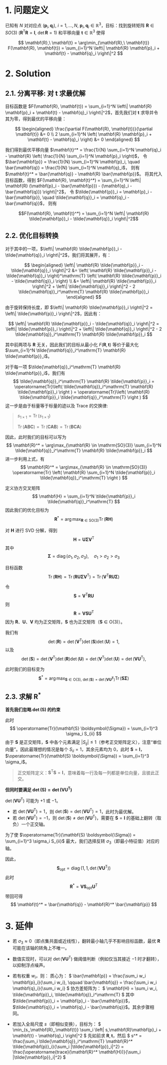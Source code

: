 # 1. 问题定义


已知有 $N$ 对对应点 $(\mathbf{p}_i, \mathbf{q}_i),\ i=1, \ldots, N,\ \mathbf{p}_i, \mathbf{q}_i \in \mathbb{R}^3$，目标：找到旋转矩阵 ${\mathbf{R}} \in SO(3)\ (\mathbf{R}^\mathrm{T}\mathbf{R} = \mathbf{I},\ \det\mathbf{R} = 1)$ 和平移向量 ${\mathbf{t}} \in \mathbb{R}^3$ 使得

$$
\mathbf{R},\ \mathbf{t} = \arg\min_{\mathbf{R},\ \mathbf{t}} F(\mathbf{R}, \mathbf{t}) = \sum_{i=1}^N \left\| \mathbf{R} \mathbf{p}_i + \mathbf{t} - \mathbf{q}_i \right\|^2
$$

# 2. Solution

## 2.1. 分离平移: 对 $\mathbf{t}$ 求最优解

目标函数是 $F(\mathbf{R}, \mathbf{t}) = \sum_{i=1}^N \left\| \mathbf{R} \mathbf{p}_i + \mathbf{t} - \mathbf{q}_i \right\|^2$，首先我们对 $\mathbf{t}$ 求导并令其为零，得到最优的平移向量：

$$
\begin{aligned}
\frac{\partial F(\mathbf{R}, \mathbf{t})}{\partial \mathbf{t}} &= 0 \\
2 \sum_{i=1}^N \left( \mathbf{R} \mathbf{p}_i + \mathbf{t} - \mathbf{q}_i \right) &= 0
\end{aligned}
$$

我们得到最优平移向量
$\mathbf{t}^* = \frac{1}{N} \sum_{i=1}^N \mathbf{q}_i - \mathbf{R} \left( \frac{1}{N} \sum_{i=1}^N \mathbf{p}_i \right)$，
令
$\bar{\mathbf{p}} = \frac{1}{N} \sum_{i=1}^N \mathbf{p}_i, \quad \bar{\mathbf{q}} = \frac{1}{N} \sum_{i=1}^N \mathbf{q}_i$，
则有
$\mathbf{t}^* = \bar{\mathbf{q}} - \mathbf{R} \bar{\mathbf{p}}$。
将其代入目标函数，得到
$F(\mathbf{R}, \mathbf{t}^*) = \sum_{i=1}^N \left\| \mathbf{R} (\mathbf{p}_i - \bar{\mathbf{p}}) - (\mathbf{q}_i - \bar{\mathbf{q}}) \right\|^2$，
令
$\tilde{\mathbf{p}}_i = \mathbf{p}_i - \bar{\mathbf{p}}, \quad \tilde{\mathbf{q}}_i = \mathbf{q}_i - \bar{\mathbf{q}}$，
则有

$$F(\mathbf{R}, \mathbf{t}^*) = \sum_{i=1}^N \left\| \mathbf{R} \tilde{\mathbf{p}}_i - \tilde{\mathbf{q}}_i \right\|^2$$

## 2.2. 优化目标转换
对于其中的一项，$\left\| \mathbf{R} \tilde{\mathbf{p}}_i - \tilde{\mathbf{q}}_i \right\|^2$，我们将其展开，有：

$$
\begin{aligned}
\left\| \mathbf{R} \tilde{\mathbf{p}}_i - \tilde{\mathbf{q}}_i \right\|^2 
&= \left( \mathbf{R} \tilde{\mathbf{p}}_i - \tilde{\mathbf{q}}_i \right)^\mathrm{T} \left( \mathbf{R} \tilde{\mathbf{p}}_i - \tilde{\mathbf{q}}_i \right) \\
&= \left\| \mathbf{R} \tilde{\mathbf{p}}_i \right\|^2 + \left\| \tilde{\mathbf{q}}_i \right\|^2 - 2 \tilde{\mathbf{q}}_i^\mathrm{T} \mathbf{R} \tilde{\mathbf{p}}_i
\end{aligned}
$$

由于旋转保持长度，即 $\left\| \mathbf{R} \tilde{\mathbf{p}}_i \right\|^2 = \left\| \tilde{\mathbf{p}}_i \right\|^2$，因此有：

$$
\left\| \mathbf{R} \tilde{\mathbf{p}}_i - \tilde{\mathbf{q}}_i \right\|^2 
= \left\| \tilde{\mathbf{p}}_i \right\|^2 + \left\| \tilde{\mathbf{q}}_i \right\|^2 - 2 \tilde{\mathbf{q}}_i^\mathrm{T} \mathbf{R} \tilde{\mathbf{p}}_i
$$

其中前两项与 $\mathbf{R}$ 无关，因此我们的目标从最小化 $F(\mathbf{R}, \mathbf{t})$ 等价于最大化 $\sum_{i=1}^N \tilde{\mathbf{q}}_i^\mathrm{T} \mathbf{R} \tilde{\mathbf{p}}_i$。

对于每一项 $\tilde{\mathbf{q}}_i^\mathrm{T} \mathbf{R} \tilde{\mathbf{p}}_i$，我们有
$$
\tilde{\mathbf{q}}_i^\mathrm{T} \mathbf{R} \tilde{\mathbf{p}}_i = \operatorname{Tr}\left( \tilde{\mathbf{q}}_i^\mathrm{T} \mathbf{R} \tilde{\mathbf{p}}_i \right ) = \operatorname{Tr}\left( \mathbf{R} \tilde{\mathbf{p}}_i \tilde{\mathbf{q}}_i^\mathrm{T} \right )
$$
这一步是由于标量等于标量的迹以及 Trace 的交换律: 

> $s_{1\times1} = \operatorname{Tr}(s_{1\times1})$
>
> $\operatorname{Tr}(\mathbf{A}\mathbf{B}\mathbf{C}) = \operatorname{Tr}(\mathbf{C}\mathbf{A}\mathbf{B}) = \operatorname{Tr}(\mathbf{B}\mathbf{C}\mathbf{A})$

因此，此时我们的目标可以写为
$$
\mathbf{R}^* = \arg\max_{\mathbf{R} \in \mathrm{SO}(3)} \sum_{i=1}^N \tilde{\mathbf{q}}_i^\mathrm{T} \mathbf{R} \tilde{\mathbf{p}}_i
$$
进一步利用上式，有
$$
\mathbf{R}^* = \arg\max_{\mathbf{R} \in \mathrm{SO}(3)} \operatorname{Tr} \left( \mathbf{R} \sum_{i=1}^N \tilde{\mathbf{p}}_i \tilde{\mathbf{q}}_i^\mathrm{T} \right )
$$

定义协方交叉矩阵
$$
\mathbf{H} = \sum_{i=1}^N \tilde{\mathbf{p}}_i \tilde{\mathbf{q}}_i^\mathrm{T}
$$
因此我们的优化目标为
$$
\mathbf{R}^* = \arg\max_{\mathbf{R} \in \mathrm{SO}(3)} \operatorname{Tr}(\mathbf{R} \mathbf{H})
$$

对 $\mathbf{H}$ 进行 SVD 分解，得到
$$
\mathbf{H} = \mathbf{U} \boldsymbol{\Sigma} \mathbf{V}^\mathrm{T}
$$
其中
$$
\boldsymbol{\Sigma} = \operatorname{diag}(\sigma_1, \sigma_2, \sigma_3), \quad \sigma_1 > \sigma_2 > \sigma_3
$$

目标函数
$$
\operatorname{Tr}(\mathbf{R} \mathbf{H}) = \operatorname{Tr}(\mathbf{R} \mathbf{U} \boldsymbol{\Sigma} \mathbf{V}^\mathrm{T}) = \operatorname{Tr}(\mathbf{V}^\mathrm{T} \mathbf{R} \mathbf{U} \boldsymbol{\Sigma})
$$

令
$$
\mathbf{S} = \mathbf{V}^\mathrm{T} \mathbf{R} \mathbf{U}
$$
则
$$
\mathbf{R} = \mathbf{V} \mathbf{S} \mathbf{U}^\mathrm{T}
$$
因为 $\mathbf{R}$、$\mathbf{U}$、$\mathbf{V}$ 均为正交矩阵，$\mathbf{S}$ 也为正交矩阵（$\mathbf{S} \in \mathrm{O}(3)$）。


我们有
$$
\det(\mathbf{R}) = \det(\mathbf{V}^\mathrm{T}) \det(\mathbf{S}) \det(\mathbf{U}) = 1,
$$
以及
$$
\det(\mathbf{S}) = \det(\mathbf{V}^\mathrm{T}) \det(\mathbf{R}) \det(\mathbf{U}) = \det(\mathbf{V}^\mathrm{T}) \det(\mathbf{U}) = \det(\mathbf{V}\mathbf{U}^\mathrm{T}),
$$


此时我们的目标变为
$$
\mathbf{S}^* = \arg\max_{\mathbf{S} \in \mathrm{O}(3),\ \det(\mathbf{S}) = \det{(\mathbf{VU^T})}} \operatorname{Tr}(\mathbf{S} \boldsymbol{\Sigma})
$$

## 2.3. 求解 $\mathbf{R}^*$

**首先我们忽略 $\det(\mathbf{S})$ 的约束**

此时
$$
\operatorname{Tr}(\mathbf{S} \boldsymbol{\Sigma}) = \sum_{i=1}^3 \sigma_i S_{ii}
$$
由于 $\mathbf{S}$ 是正交矩阵，$\mathbf{S}$ 中各个元素满足 $|S_{ij}| \leq 1$（参考正交矩阵定义），注意“单位向量”。因此最理想的情况是每个 $S_{ii} = 1$，其余元素均为 $0$，此时 $\mathbf{S} = \mathbf{I}$，$\operatorname{Tr}(\mathbf{S} \boldsymbol{\Sigma}) = \sum_{i=1}^3 \sigma_i$。

> 正交矩阵定义：$\mathbf{S}^\mathrm{T} \mathbf{S} = \mathbf{I}$，意味着每一行及每一列都是单位向量，且彼此正交。

**但同时要满足 $\det(\mathbf{S}) = \det(\mathbf{V}\mathbf{U}^\mathrm{T})$**

$\det(\mathbf{V}\mathbf{U}^\mathrm{T})$ 可能为 $+1$ 或 $-1$。

- 若 $\det(\mathbf{V}\mathbf{U}^\mathrm{T}) = 1$，则 $\det(\mathbf{S}) = \det(\mathbf{V}\mathbf{U}^\mathrm{T}) = 1$，此时为最优解。
- 若 $\det(\mathbf{V}\mathbf{U}^\mathrm{T}) = -1$，则 $\det(\mathbf{S}) \neq \det(\mathbf{V}\mathbf{U}^\mathrm{T})$，需要在 $\mathbf{S} = \mathbf{I}$ 的基础上翻转（取负）一个正交轴。

为了使 $\operatorname{Tr}(\mathbf{S} \boldsymbol{\Sigma}) = \sum_{i=1}^3 \sigma_i S_{ii}$ 最大，我们选择反转 $\sigma_3$（即最小特征值）对应的轴。

因此，
$$
\mathbf{S}_\text{opt} = \operatorname{diag}(1,\, 1,\, \det(\mathbf{V}\mathbf{U}^\mathrm{T}))
$$
此时
$$
\mathbf{R}^* = \mathbf{V} \mathbf{S}_\text{opt} \mathbf{U}^\mathrm{T}
$$
带回可得
$$
\mathbf{t}^* = \bar{\mathbf{q}} - \mathbf{R}^* \bar{\mathbf{p}}
$$

# 3. 延伸

- 若 $\sigma_3 \approx 0$（即点集共面或近线性），翻转最小轴几乎不影响目标函数，最优 $\mathbf{R}$ 可能在该轴的转角上不唯一。

- 数值实现时，可以对 $\det(\mathbf{V}\mathbf{U}^\mathrm{T})$ 做阈值判断（例如仅当其接近 $-1$ 时才翻转），以抑制浮点噪声。

- 若有权重 $w_i$，则：
质心为：
$
\bar{\mathbf{p}} = \frac{\sum_i w_i \mathbf{p}_i}{\sum_i w_i}, \qquad
\bar{\mathbf{q}} = \frac{\sum_i w_i \mathbf{q}_i}{\sum_i w_i}
$
协方差矩阵为：
$
\mathbf{H} = \sum_i w_i\, \tilde{\mathbf{p}}_i\, \tilde{\mathbf{q}}_i^\mathrm{T}
$
其中 $\tilde{\mathbf{p}}_i = \mathbf{p}_i - \bar{\mathbf{p}}$，$\tilde{\mathbf{q}}_i = \mathbf{q}_i - \bar{\mathbf{q}}$。其余步骤相同。

- 若加入全局尺度 $s$（即相似变换），目标为：
$
\min_{s,\,\mathbf{R},\,\mathbf{t}} \sum_i \left\| s\,\mathbf{R}\mathbf{p}_i + \mathbf{t} - \mathbf{q}_i \right\|^2
$
先如前求 $\mathbf{R},\,\mathbf{t}$，然后
$
s^* = \frac{\sum_i \tilde{\mathbf{q}}_i^\mathrm{T} \mathbf{R}^* \tilde{\mathbf{p}}_i}{\sum_i \|\tilde{\mathbf{p}}_i\|^2} = \frac{\operatorname{trace}(\mathbf{R}^* \mathbf{H})}{\sum_i \|\tilde{\mathbf{p}}_i\|^2}
$


